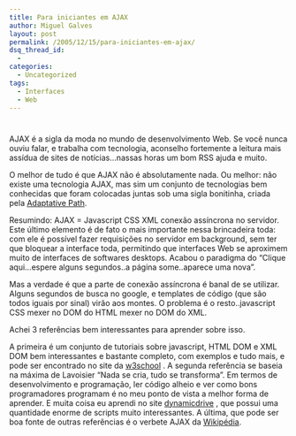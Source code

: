```yaml
---
title: Para iniciantes em AJAX
author: Miguel Galves
layout: post
permalink: /2005/12/15/para-iniciantes-em-ajax/
dsq_thread_id:
  - 
categories:
  - Uncategorized
tags:
  - Interfaces
  - Web
---
```

# 

AJAX é a sigla da moda no mundo de desenvolvimento Web. Se você nunca ouviu falar, e trabalha com tecnologia, aconselho fortemente a leitura mais assídua de sites de notícias…nassas horas um bom RSS ajuda e muito.

O melhor de tudo é que AJAX não é absolutamente nada. Ou melhor: não existe uma tecnologia AJAX, mas sim um conjunto de tecnologias bem conhecidas que foram colocadas juntas sob uma sigla bonitinha, criada pela [Adaptative Path][1].

 [1]: http://www.adaptivepath.com/publications/essays/archives/000385.php

Resumindo: AJAX = Javascript CSS XML conexão assíncrona no servidor. Este último elemento é de fato o mais importante nessa brincadeira toda: com ele é possível fazer requisições no servidor em background, sem ter que bloquear a interface toda, permitindo que interfaces Web se aproximem muito de interfaces de softwares desktops. Acabou o paradigma do “Clique aqui…espere alguns segundos..a página some..aparece uma nova”.

Mas a verdade é que a parte de conexão assíncrona é banal de se utilizar. Alguns segundos de busca no google, e templates de código (que são todos iguais por sinal) virão aos montes. O problema é o resto..javascript CSS mexer no DOM do HTML mexer no DOM do XML.

Achei 3 referências bem interessantes para aprender sobre isso.

A primeira é um conjunto de tutoriais sobre javascript, HTML DOM e XML DOM bem interessantes e bastante completo, com exemplos e tudo mais, e pode ser encontrado no site da [w3school][2] . A segunda referência se baseia na máxima de Lavoisier “Nada se cria, tudo se transforma”. Em termos de desenvolvimento e programação, ler código alheio e ver como bons programadores programam é no meu ponto de vista a melhor forma de aprender. E muita coisa eu aprendi no site [dynamicdrive][3] , que possui uma quantidade enorme de scripts muito interessantes. A última, que pode ser boa fonte de outras referências é o verbete AJAX da [Wikipédia][4].

 [2]: http://www.w3schools.com/
 [3]: http://www.dynamicdrive.com/
 [4]: http://en.wikipedia.org/wiki/AJAX